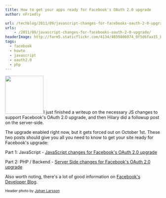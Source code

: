 ```yaml
---
title: How to get your apps ready for Facebook's OAuth 2.0 upgrade
author: nFriedly

url: /techblog/2011/09/javascript-changes-for-facebooks-oauth-2-0-upgrade/
urls:
    - /2011/09/javascript-changes-for-facebooks-oauth-2-0-upgrade/
headerImage: http://farm5.staticflickr.com/4134/4859806074_0f5d6faa15_b.jpg
tags:
  - facebook
  - howto
  - javascript
  - oauth2.0
  - php
---
```

<img class="alignright" src="http://oauth.net/images/oauth-2-sm.png" alt="" width="124" height="123" style="margin-bottom: 0;" />I just finished a writeup on the necessary JS changes to support Facebook's OAuth 2.0 upgrade, and then Hilary did a followup post on the server-side. 

The upgrade enabled right now, but it gets forced out on October 1st. These two posts should give you all you need to know to get your site ready for Facebook's upgrade:

<!--more-->

Part 1: JavaScript - [JavaScript changes for Facebook's OAuth 2.0 upgrade][1]

Part 2: PHP / Backend - [Server Side changes for Facebook's OAuth 2.0 upgrade][2]

Also worth noting, there's a lot of good information on [Facebook's Developer Blog][3].

<p class="meta"><small class="photocredit">Header photo by <a href="http://www.flickr.com/photos/johanl/4859806074/in/photostream/">Johan Larsson</a></small></p>

 [1]: http://blog.sociablelabs.com/2011/09/16/javascript-changes-facebook-pauth-2-0-upgrade/
 [2]: http://blog.sociablelabs.com/2011/09/19/server-side-changes-facebook-oauth-2-0-upgrade/
 [3]: https://developers.facebook.com/blog/
